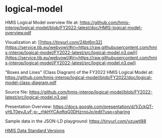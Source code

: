 logical-model
=============

HMIS Logical Model overview file at: https://github.com/hmis-interop/logical-model/blob/FY2022-latest/doc/HMIS-logical-model-overview.pdf

Visualization at: [[https://tinyurl.com/24bt6m32](https://service.tib.eu/webvowl/#iri=https://raw.githubusercontent.com/hmis-interop/logical-model/FY2022-latest/src/logical-model.n3.owl)](https://service.tib.eu/webvowl/#iri=https://raw.githubusercontent.com/hmis-interop/logical-model/FY2022-latest/src/logical-model.n3.owl)

"Boxes and Lines" (Class Diagram) of the FY2022 HMIS Logical Model at: https://github.com/hmis-interop/logical-model/blob/FY2022/doc/logical-model-class-diagram.pdf

Source file: https://github.com/hmis-interop/logical-model/blob/FY2022-latest/src/logical-model.n3.owl

Presentation Overview: https://docs.google.com/presentation/d/1rZckQT-yHLT0eyJLyF-p-_rhkHYCAqftqG0DHzrnoJo/edit?usp=sharing

Sample data in the JSON-LD playground: https://tinyurl.com/yzuwtl88

[HMIS Data Standard Versions](HMIS-Data-Standard-Versions)
